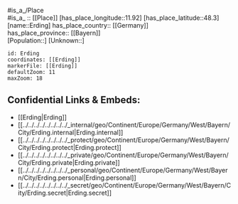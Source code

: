 ﻿---
location: [48.3,11.92] 
mapzoom: [7,12] 
mapmarker: city 
type: City
tags:
- geo/City


SpocWebEntityId: 30045
isDeleted: false
confidential: public

---
#is_a_/Place  
#is_a_ :: [[Place]] 
[has_place_longitude::11.92] 
[has_place_latitude::48.3] 
[name::Erding] 
has_place_country:: [[Germany]]  
has_place_province:: [[Bayern]]  
[Population::] 
[Unknown::] 


```leaflet
id: Erding
coordinates: [[Erding]] 
markerFile: [[Erding]] 
defaultZoom: 11 
maxZoom: 18
```


## Confidential Links & Embeds: 
- [[Erding|Erding]]  
- [[../../../../../../../../_internal/geo/Continent/Europe/Germany/West/Bayern/City/Erding.internal|Erding.internal]] 
- [[../../../../../../../../_protect/geo/Continent/Europe/Germany/West/Bayern/City/Erding.protect|Erding.protect]] 
- [[../../../../../../../../_private/geo/Continent/Europe/Germany/West/Bayern/City/Erding.private|Erding.private]] 
- [[../../../../../../../../_personal/geo/Continent/Europe/Germany/West/Bayern/City/Erding.personal|Erding.personal]] 
- [[../../../../../../../../_secret/geo/Continent/Europe/Germany/West/Bayern/City/Erding.secret|Erding.secret]] 
